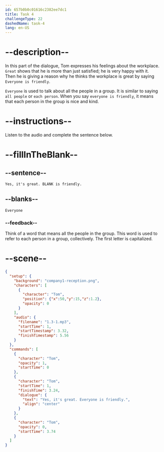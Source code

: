 ```yaml
---
id: 657b0b0c01616c2382ee7dc1
title: Task 4
challengeType: 22
dashedName: task-4
lang: en-US
---
```


<!-- (Audio) Tom: Yes, it's great. Everyone is friendly. -->

# --description--

In this part of the dialogue, Tom expresses his feelings about the workplace. `Great` shows that he is more than just satisfied; he is very happy with it. Then he is giving a reason why he thinks the workplace is great by saying `Everyone is friendly`.

`Everyone` is used to talk about all the people in a group. It is similar to saying `all people` or `each person`. When you say `everyone is friendly`, it means that each person in the group is nice and kind.

# --instructions--

Listen to the audio and complete the sentence below.

# --fillInTheBlank--

## --sentence--

`Yes, it's great. BLANK is friendly.`

## --blanks--

`Everyone`

### --feedback--

Think of a word that means all the people in the group. This word is used to refer to each person in a group, collectively. The first letter is capitalized.

# --scene--

```json
{
  "setup": {
    "background": "company1-reception.png",
    "characters": [
      {
        "character": "Tom",
        "position": {"x":50,"y":15,"z":1.2},
        "opacity": 0
      }
    ],
    "audio": {
      "filename": "1.3-1.mp3",
      "startTime": 1,
      "startTimestamp": 3.32,
      "finishTimestamp": 5.56
    }
  },
  "commands": [
    {
      "character": "Tom",
      "opacity": 1,
      "startTime": 0
    },
    {
      "character": "Tom",
      "startTime": 1,
      "finishTime": 3.24,
      "dialogue": {
        "text": "Yes, it's great. Everyone is friendly.",
        "align": "center"
      }
    },
    {
      "character": "Tom",
      "opacity": 0,
      "startTime": 3.74
    }
  ]
}
```

